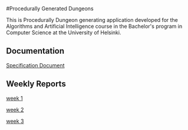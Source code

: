 #Procedurally Generated Dungeons

This is Procedurally Dungeon generating application developed for the Algorithms and Artificial Intelligence course in the Bachelor's program in Computer Science at the University of Helsinki.

## Documentation
[Specification Document](./Doc/specifications.md)


## Weekly Reports
[week 1](./Doc/WeeklyReports/viikkoraportti_1.pdf)

[week 2](./Doc/WeeklyReports/viikkoraportti_2.pdf)

[week 3](./Doc/WeeklyReports/viikkoraportti_3.pdf)